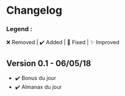 # Changelog

### Legend :
❌ Removed | ✔️ Added | 💫 Fixed | ✨ Improved

## Version 0.1 - 06/05/18
- ✔️ Bonus du jour
- ✔️ Almanax du jour